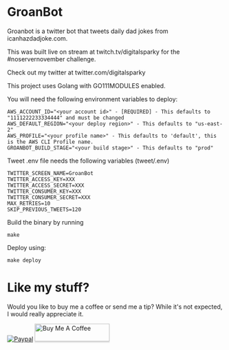 # GroanBot

Groanbot is a twitter bot that tweets daily dad jokes from icanhazdadjoke.com.

This was built live on stream at twitch.tv/digitalsparky for the #noservernovember challenge.

Check out my twitter at twitter.com/digitalsparky

This project uses Golang with GO111MODULES enabled.

You will need the following environment variables to deploy:

```
AWS_ACCOUNT_ID="<your account id>" - [REQUIRED] - This defaults to "1111222233334444" and must be changed
AWS_DEFAULT_REGION="<your deploy region>" - This defaults to "us-east-2"
AWS_PROFILE="<your profile name>" - This defaults to 'default', this is the AWS CLI Profile name.
GROANBOT_BUILD_STAGE="<your build stage>" - This defaults to "prod"
```

Tweet .env file needs the following variables (tweet/.env)

```
TWITTER_SCREEN_NAME=GroanBot
TWITTER_ACCESS_KEY=XXX
TWITTER_ACCESS_SECRET=XXX
TWITTER_CONSUMER_KEY=XXX
TWITTER_CONSUMER_SECRET=XXX
MAX_RETRIES=10
SKIP_PREVIOUS_TWEETS=120
```

Build the binary by running

```make```

Deploy using:

```make deploy```


# Like my stuff?

Would you like to buy me a coffee or send me a tip?
While it's not expected, I would really appreciate it.

[![Paypal](https://www.paypalobjects.com/webstatic/mktg/Logo/pp-logo-100px.png)](https://paypal.me/MattSpurrier) <a href="https://www.buymeacoffee.com/digitalsparky" target="_blank"><img src="https://www.buymeacoffee.com/assets/img/custom_images/white_img.png" alt="Buy Me A Coffee" style="height: 41px !important;width: 174px !important;box-shadow: 0px 3px 2px 0px rgba(190, 190, 190, 0.5) !important;-webkit-box-shadow: 0px 3px 2px 0px rgba(190, 190, 190, 0.5) !important;" ></a>
